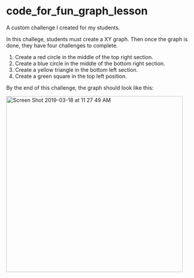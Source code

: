 # code_for_fun_graph_lesson
A custom challenge I created for my students.

In this challege, students must create a XY graph. Then once the graph is done, they have four challenges to complete.

1) Create a red circle in the middle of the top right section.
2) Create a blue circle in the middle of the bottom right section.
3) Create a yellow triangle in the bottom left section.
4) Create a green square in the top left position.


By the end of this challenge, the graph should look like this:

<img width="471" alt="Screen Shot 2019-03-18 at 11 27 49 AM" src="https://user-images.githubusercontent.com/16840579/54554748-6d474f00-4972-11e9-90a2-f47accc0a33a.png">
